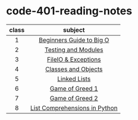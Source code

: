 # code-401-reading-notes


| class | subject |
| :---: | :-----------: |
| 1 | [Beginners Guide to Big O](class-01.md)|
| 2 | [Testing and Modules](class-02.md)|
| 3 | [FileIO & Exceptions](class-03.md)|
| 4 | [Classes and Objects](class-04.md)|
| 5 | [Linked Lists](class-05.md)|
| 6 | [Game of Greed 1](class-06.md)|
| 7 | [Game of Greed 2](class-07.md)|
| 8 | [List Comprehensions in Python](class-08.md)|
